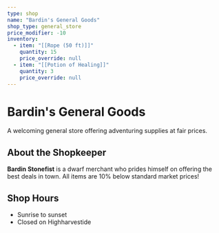 ```yaml
---
type: shop
name: "Bardin's General Goods"
shop_type: general_store
price_modifier: -10
inventory:
  - item: "[[Rope (50 ft)]]"
    quantity: 15
    price_override: null
  - item: "[[Potion of Healing]]"
    quantity: 3
    price_override: null
---
```


# Bardin's General Goods

A welcoming general store offering adventuring supplies at fair prices.

## About the Shopkeeper

**Bardin Stonefist** is a dwarf merchant who prides himself on offering the best deals in town. All items are 10% below standard market prices!

## Shop Hours

- Sunrise to sunset
- Closed on Highharvestide

